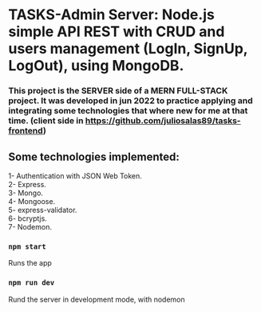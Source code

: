 # TASKS-Admin Server: Node.js simple API REST with CRUD and users management (LogIn, SignUp, LogOut), using MongoDB.

### This project is the SERVER side of a MERN FULL-STACK project. It was developed in jun 2022 to practice applying and integrating some technologies that where new for me at that time. (client side in https://github.com/juliosalas89/tasks-frontend)

## Some technologies implemented:
1- Authentication with JSON Web Token.\
2- Express.\
3- Mongo.\
4- Mongoose.\
5- express-validator.\
6- bcryptjs.\
7- Nodemon.


### `npm start`

Runs the app

### `npm run dev`

Rund the server in development mode, with nodemon